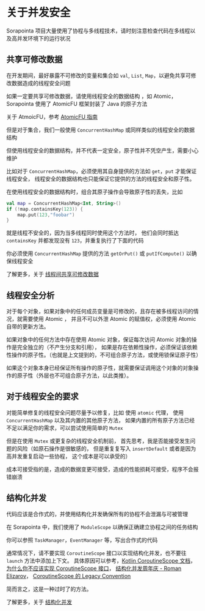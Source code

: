 # 关于并发安全

Sorapointa 项目大量使用了协程与多线程技术，请时刻注意检查代码在多线程以及高并发环境下的运行状况

## 共享可修改数据

在开发期间，最好暴露不可修改的变量和集合如 `val`, `List`, `Map`，以避免共享可修改数据造成的线程安全问题

如果一定要共享可修改数据，请使用线程安全的数据结构 ，如 Atomic，Sorapointa 使用了 AtomicFU 框架封装了 Java 的原子方法

关于 AtmoicFU，参考 [AtomicFU 指南](/docs/kotlin-atomicfu.zh-CN.md)

但是对于集合，我们一般使用 `ConcurrentHashMap` 或同样类似的线程安全的数据结构

但使用线程安全的数据结构，并不代表一定安全，原子性并不凭空产生，需要小心维护

比如对于 `ConcurrentHashMap`，必须使用其自身提供的方法如 `get`，`put` 才能保证线程安全，
线程安全的数据结构也只能保证它提供的方法的线程安全和原子性。

在使用线程安全的数据结构时，组合其原子操作会导致原子性的丢失，比如

```kotlin
val map = ConcurrentHashMap<Int, String>()
if (!map.containsKey(123)) {
    map.put(123,"foobar")
}
```

就是线程不安全的，因为当多线程同时使用这个方法时，
他们会同时抵达 `containsKey` 并都发现没有 `123`，并重复执行了下面的代码

你必须使用 `ConcurrentHashMap` 提供的方法 `getOrPut()` 或 `putIfCompute()` 以确保线程安全

了解更多，关于 [线程间共享可修改数据](https://kotlinlang.org/docs/shared-mutable-state-and-concurrency.html)


## 线程安全分析

对于每个对象，如果对象中的任何成员变量是可修改的，且存在被多线程访问的情况，就需要使用 Atomic ，
并且不可以外泄 Atomic 的赋值权，必须使用 Atomic 自带的更新方法。

如果对象中的任何方法中存在使用 Atomic 对象，保证每次访问 Atomic 对象的操作是完全独立的（不产生分支和引用），
如果是存在依赖性操作，必须保证该依赖性操作的原子性。（也就是上文提到的，不可组合原子方法，或使用锁保证原子性）

如果这个对象本身已经保证所有操作的原子性，就需要保证调用这个对象的对象操作的原子性（外层也不可组合原子方法，以此类推）。

## 对于线程安全的要求

对能简单修复的线程安全问题尽量予以修复，比如 使用 `atomic` 代理，
使用 `ConcurrentHashMap` 以及其内置的其他原子方法，
如果内置的所有原子方法已经不足以满足你的需求，可以尝试使用简单的 `Mutex`

但是在使用 `Mutex` 或更复杂的线程安全机制前， 
首先思考，我是否能接受发生问题的风险（如原石操作是很敏感的，
但是重复复写入 `insertDefault` 或者是因为高并发重复启动一些协程，
这个成本是可以承受的）

成本可接受指的是，造成的数据变更可接受，造成的性能损耗可接受，程序不会报错崩溃

## 结构化并发

代码应该是合作式的，并使用结构化并发确保所有的协程不会泄漏与可被管理

在 Sorapointa 中，我们使用了 `ModuleScope` 以确保正确建立协程之间的任务结构

你可以参照 `TaskManager`，`EventManager` 等，写出合作式的代码

通常情况下，请不要实现 `CoroutineScope` 接口以实现结构化并发，也不要往 `launch` 方法中添加上下文。
具体原因可以参考，[Kotlin CoroutineScope 文档](https://kotlin.github.io/kotlinx.coroutines/kotlinx-coroutines-core/kotlinx.coroutines/-coroutine-scope/)，
[为什么你不应该实现 CoroutineScope 接口](https://proandroiddev.com/why-your-class-probably-shouldnt-implement-coroutinescope-eb34f722e510)，
[结构化并发周年庆 - Roman Elizarov](https://elizarov.medium.com/structured-concurrency-anniversary-f2cc748b2401)，
[CoroutineScope 的 Legacy Convention](https://maxkim.eu/things-every-kotlin-developer-should-know-about-coroutines-part-2-coroutinescope)

简而言之，这是一种过时了的方法。

了解更多，关于 [结构化并发](https://kotlinlang.org/docs/composing-suspending-functions.html#structured-concurrency-with-async)

